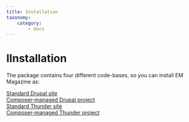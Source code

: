 ```yaml
---
title: Installation
taxonomy:
    category:
        - docs
---
```


# IInstallation 

The package contains four different code-bases, so you can install EM Magazine as:

[Standard Drupal site](/installation/quick-installation)<br>
[Composer-managed Drupal project](/installation/install-em-as-composer-managed-drupal-project)<br>
[Standard Thunder site](/installation/installing-em-on-thunder)<br>
[Composer-managed Thunder project](/installation/install-em-as-composer-managed-thunder-project)